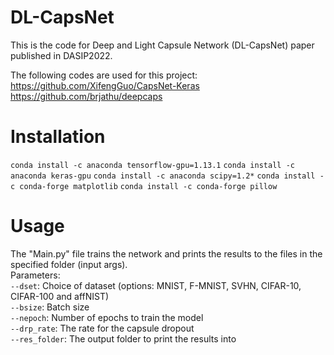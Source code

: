 # DL-CapsNet
This is the code for Deep and Light Capsule Network (DL-CapsNet) paper published in DASIP2022.

The following codes are used for this project: <br />
https://github.com/XifengGuo/CapsNet-Keras
https://github.com/brjathu/deepcaps


# Installation
`conda install -c anaconda tensorflow-gpu=1.13.1`
`conda install -c anaconda keras-gpu`
`conda install -c anaconda scipy=1.2*`
`conda install -c conda-forge matplotlib`
`conda install -c conda-forge pillow`

# Usage
The "Main.py" file trains the network and prints the results to the files in the specified folder (input args). <br />
Parameters:<br />
`--dset`: Choice of dataset (options: MNIST, F-MNIST, SVHN, CIFAR-10, CIFAR-100 and affNIST)<br />
`--bsize`: Batch size<br />
`--nepoch`: Number of epochs to train the model<br />
`--drp_rate`: The rate for the capsule dropout <br />
`--res_folder`: The output folder to print the results into<br />
